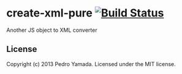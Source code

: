 # create-xml-pure [![Build Status](https://secure.travis-ci.org/yamadapc/create-xml-ls.png?branch=master)](http://travis-ci.org/yamadapc/create-xml-ls)

Another JS object to XML converter

## License
Copyright (c) 2013 Pedro Yamada. Licensed under the MIT license.
